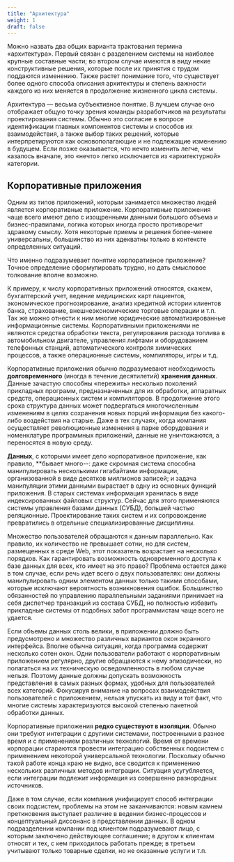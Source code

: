 ```yaml
---
title: "Архитектура"
weight: 1
draft: false
---
```


Можно назвать два общих варианта трактования термина «архитектура». Первый связан с разделением системы на наиболее крупные составные части; во втором случае имеются в виду некие конструктивные решения, которые после их принятия с трудом поддаются изменению. Также растет понимание того, что существует более одного способа описания архитектуры и степень важности каждого из них меняется в продолжение жизненного цикла системы.

Архитектура — весьма субъективное понятие. В лучшем случае оно отображает общую точку зрения команды разработчиков на результаты проектирования системы. Обычно это согласие в вопросе идентификации главных компонентов системы и способов их взаимодействия, а также выбор таких решений, которые интерпретируются как основополагающие и не подлежащие изменению в будущем. Если позже оказывается, что нечто изменить легче, чем казалось вначале, это «нечто» легко исключается из «архитектурной» категории.

## Корпоративные приложения
Одним из типов приложений, которым занимается множество людей является корпоративные приложение. Корпоративные приложения чаще всего имеют дело с изощренными данными большого объема и бизнес-правилами, логика которых иногда просто противоречит здравому смыслу. Хотя некоторые приемы и решения более-менее универсальны, большинство из них адекватны только в контексте определенных ситуаций.

Что именно подразумевает понятие корпоративное приложение? Точное определение сформулировать трудно, но дать смысловое толкование вполне возможно.

К примеру, к числу корпоративных приложений относятся, скажем, бухгалтерский учет, ведение медицинских карт пациентов, экономическое прогнозирование, анализ кредитной истории клиентов банка, страхование, внешнеэкономические торговые операции и т.п. Так же можно отнести к ним многие юридические автоматизированные информационные системы. Корпоративными приложениями не являются средства обработки текста, регулирования расхода топлива в автомобильном двигателе, управления лифтами и оборудованием телефонных станций, автоматического контроля химических процессов, а также операционные системы, компиляторы, игры и т.д.

Корпоративные приложения обычно подразумевают необходимость **долговременного** (иногда в течение десятилетий) **хранения данных**. Данные зачастую способны «пережить» несколько поколений прикладных программ, предназначенных для их обработки, аппаратных средств, операционных систем и компиляторов. В продолжение этого срока структура данных может подвергаться многочисленным изменениям в целях сохранения новых порций информации без какого-либо воздействия на старые. Даже в тех случаях, когда компания осуществляет революционные изменения в парке оборудования и номенклатуре программных приложений, данные не уничтожаются, а переносятся в новую среду.

**Данных**, с которыми имеет дело корпоративное приложение, как правило, **бывает много--: даже скромная система способна манипулировать несколькими гигабайтами информации, организованной в виде десятков миллионов записей; и задача манипуляции этими данными вырастает в одну из основных функций приложения. В старых системах информация хранилась в виде индексированных файловых структур. Сейчас для этого применяются системы управления базами данных (СУБД), большей частью реляционные. Проектирование таких систем и их сопровождение превратились в отдельные специализированные дисциплины.

Множество пользователей обращаются к данным параллельно. Как правило, их количество не превышает сотни, но для систем, размещенных в среде Web, этот показатель возрастает на несколько порядков. Как гарантировать возможность одновременного доступа к базе данных для всех, кто имеет на это право? Проблема остается даже в том случае, если речь идет всего о двух пользователях: они должны манипулировать одним элементом данных только такими способами, которые исключают вероятность возникновения ошибок. Большинство обязанностей по управлению параллельными заданиями принимает на себя диспетчер транзакций из состава СУБД, но полностью избавить прикладные системы от подобных забот программистам чаще всего не удается.

Если объемы данных столь велики, в приложении должно быть предусмотрено и множество различных вариантов окон экранного интерфейса. Вполне обычна ситуация, когда программа содержит несколько сотен окон. Одни пользователи работают с корпоративным приложением регулярно, другие обращаются к нему эпизодически, но полагаться на их техническую осведомленность в любом случае нельзя. Поэтому данные должны допускать возможность представления в самых разных формах, удобных для пользователей всех категорий. Фокусируя внимание на вопросах взаимодействия пользователей с приложением, нельзя упускать из виду и тот факт, что многие системы характеризуются высокой степенью пакетной обработки данных.

Корпоративные приложения **редко существуют в изоляции**. Обычно они требуют интеграции с другими системами, построенными в разное время и с применением различных технологий. Время от времени корпорации стараются провести интеграцию собственных подсистем с применением некоторой универсальной технологии. Поскольку обычно такой работе конца краю не видно, все сводится к применению нескольких различных методов интеграции. Ситуация усугубляется, если интеграции подлежит информация из совершенно разнородных источников.

Даже в том случае, если компания унифицирует способ интеграции своих подсистем, проблемы на этом не заканчиваются: новым камнем преткновения выступает различие в ведении бизнес-процессов и концептуальный диссонанс в представлении данных. В одном подразделении компании под клиентом подразумевают лицо, с которым заключено действующее соглашение; в другом к клиентам относят и тех, с кем приходилось работать прежде; в третьем учитывают только товарные сделки, но не оказанные услуги и т.п.